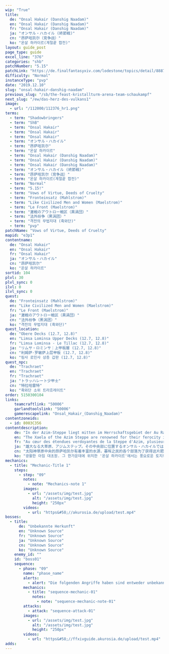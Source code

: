 ```yaml
---
wip: "True"
title:
  de: "Onsal Hakair (Danshig Naadam)"
  en: "Onsal Hakair (Danshig Naadam)"
  fr: "Onsal Hakair (Danshig Naadam)"
  ja: "オンサル・ハカイル (終節戦)"
  cn: "昂萨哈凯尔（竞争战）"
  ko: "온살 하카이르(계절끝 합전)"
layout: guide_post
page_type: guide
excel_line: "376"
categories: "shb"
patchNumber: "5.15"
patchLink: "https://de.finalfantasyxiv.com/lodestone/topics/detail/8887c3e58cbf1ec5d2ea5a80150af8f2f98e8567"
difficulty: "Normal"
instanceType: "pvp"
date: "2019.12.10"
slug: "onsal-hakair-danshig-naadam"
previous_slug: "/sb/the-feast-kristallturm-arena-team-schaukampf"
next_slug: "/ew/das-herz-des-vulkans1"
image:
  - url: "/112000/112376_hr1.png"
terms:
  - term: "Shadowbringers"
  - term: "ShB"
  - term: "Onsal Hakair"
  - term: "Onsal Hakair"
  - term: "Onsal Hakair"
  - term: "オンサル・ハカイル"
  - term: "昂萨哈凯尔"
  - term: "온살 하카이르"
  - term: "Onsal Hakair (Danshig Naadam)"
  - term: "Onsal Hakair (Danshig Naadam)"
  - term: "Onsal Hakair (Danshig Naadam)"
  - term: "オンサル・ハカイル (終節戦)"
  - term: "昂萨哈凯尔（竞争战）"
  - term: "온살 하카이르(계절끝 합전)"
  - term: "Normal"
  - term: "5.15!"
  - term: "Vows of Virtue, Deeds of Cruelty"
  - term: "Fronteinsatz (Mahlstrom)"
  - term: "Like Civilized Men and Women (Maelstrom)"
  - term: "Le Front (Maelstrom)"
  - term: "激戦のアウトロー戦区（黒渦団）"
  - term: "法外纷争（黑涡团）"
  - term: "격전의 무법지대 (흑와단)"
  - term: "pvp"
patchName: "Vows of Virtue, Deeds of Cruelty"
mapid: "e3p1"
contentname:
  de: "Onsal Hakair"
  en: "Onsal Hakair"
  fr: "Onsal Hakair"
  ja: "オンサル・ハカイル"
  cn: "昂萨哈凯尔"
  ko: "온살 하카이르"
sortid: 104
plvl: 30
plvl_sync: 0
ilvl: 0
ilvl_sync: 0
quest:
  de: "Fronteinsatz (Mahlstrom)"
  en: "Like Civilized Men and Women (Maelstrom)"
  fr: "Le Front (Maelstrom)"
  ja: "激戦のアウトロー戦区（黒渦団）"
  cn: "法外纷争（黑涡团）"
  ko: "격전의 무법지대 (흑와단)"
quest_location:
  de: "Obere Decks (12.7, 12.8)"
  en: "Limsa Lominsa Upper Decks (12.7, 12.8)"
  fr: "Limsa Lominsa - Le Tillac (12.7, 12.8)"
  ja: "リムサ・ロミンサ：上甲板層 (12.7, 12.8)"
  cn: "利姆萨·罗敏萨上层甲板 (12.7, 12.8)"
  ko: "림사 로민사 상층 갑판 (12.7, 12.8)"
quest_npc:
  de: "Trachraet"
  en: "Trachraet"
  fr: "Trachraet"
  ja: "トラッハレート少甲士"
  cn: "特拉哈雷特"
  ko: "흑와단 소위 트라흐레이트"
order: 5150300104
links:
    teamcraftlink: "50006"
    garlandtoolslink: "50006"
    gamerescapelink: "Onsal_Hakair_(Danshig_Naadam)"
contentzoneids:
  - id: 8003C356
contentdescription:
    de: "In der Azim-Steppe liegt mitten im Herrschaftsgebiet der Au Ra Xaela das legendäre Onsal Hakair. Die drei Staatlichen Gesellschaften haben sich hier versammelt, um ihre Differenzen in der Tradition der Steppe beizulegen: im fairen aber unerbittlichen Wettkampf. Der Stamm der Orben hat sich dazu mit dem Mahlstrom verbündet, die Ejin mit der Bruderschaft der Morgenviper und die Horo mit der Legion der Unsterblichen. Für alle Abenteurerinnen und Abenteuer ist es eine Frage der Ehre, sich als Vertreter ihrer jeweiligen Staatlichen Gesellschaft in das Kampfgetümmel des Naadam zu stürzen und so viele Unschuldsflecken wie möglich unter Vertrag zu nehmen."
    en: "The Xaela of the Azim Steppe are renowned for their ferocity in battle, a traditional preoccupation that culminates once each Tsagaan Sar as they clash to earn the right to rule in the Naadam. Such infrequent conflict is insufficient to sate the Steppe's most zealous warriors, however, thus the Danshig Naadam─smaller contests to which the Grand Companies of Eorzea have now been welcomed. Join forces with the Maelstrom and the Orben people, the Adders and the Ejinn, or the Flames and the Horo in this grand demonstration of martial prowess, and may the mightiest prevail!"
    fr: "Au cœur des étendues verdoyantes de la Steppe d'Azim, plusieurs tribus xaela se disputent depuis toujours Onsal Hakair, une terre fertile bénie par le riche limon des rivières. Aujourd'hui, trois de ces groupes ont formé des alliances atypiques avec des étrangers afin de renforcer leurs propres rangs : les Orben avec le Maelstrom, les Ejinn avec l'ordre des Deux Vipères et les Horo avec les Immortels. Quel que soit votre propre camp, l'heure est venue d'entrer dans la mêlée. Atteignez la terre immaculée, passez un pacte avec elle, et triomphez!"
    ja: "雄大なる大草原、アジムステップ。その中央部に位置するオンサル・ハカイルでは、水源豊かなこの土地の支配権を巡って、アウラ・ゼラの諸部族が対立していた。そんな中、オルベン族は黒渦団と、エジン族は双蛇党と、ホロ族は不滅隊と同盟を結び、戦力を増強。さあ、冒険者たちよ、同盟部族の名誉のため、支配権を競う「終節の合戦」に身を投じて、より多くの「無垢の土地」との契約を目指せ！"
    cn: "太阳神草原中央的昂萨哈凯尔有着丰富的水源，暮晖之民的各个部落为了获得这片肥沃土地的支配权展开了激烈的竞争。其中奥勒奔部与黑涡团结盟、艾金部与双蛇党结盟、而呼洛部则与恒辉队结盟，纷纷增强了自己的战力。冒险者们啊，为了各自同盟部落的名誉，奋勇参加争夺土地支配权的“那达慕”，与“无垢的大地”订下契约吧！"
    ko: "광활한 아짐 대초원. 그 한가운데에 위치한 '온살 하카이르'에서는 풍요로운 토지의 지배권을 둘러싸고 아우라 젤라 부족들이 대립해 왔다. 최근 오르벤족은 흑와단, 에진족은 쌍사당, 호로족은 불멸대와 동맹을 맺고 전력을 증강했다. 이제 모험가들은 동맹 부족의 명예를 위해 아짐 대초원의 지배권을 놓고 벌어지는 '계절끝 합전'에 참가하여, 보다 많은 '순결한 땅'과 계약을 맺어야 한다."
mechanics:
  - title: "Mechanic-Title 1"
    steps:
      - step: "09"
        notes:
          - note: "Mechanics-note 1"
        images:
          - url: "/assets/img/test.jpg"
            alt: "/assets/img/test.jpg"
            height: "250px"
        videos:
          - url: "https&#58;//akurosia.de/upload/test.mp4"
bosses:
  - title:
      de: "Unbekannte Herkunft"
      en: "Unknown Source"
      fr: "Unknown Source"
      ja: "Unknown Source"
      cn: "Unknown Source"
      ko: "Unknown Source"
    enemy_id: ""
    id: "boss01"
    sequence:
      - phase: "09"
        name: "phase_name"
        alerts:
          - alert: "Die folgenden Angriffe haben sind entweder unbekannt oder haben keine klare Herkunft"
        mechanics:
          - title: "sequence-mechanic-01"
            notes:
              - note: "sequence-mechanic-note-01"
        attacks:
          - attack: "sequence-attack-01"
        images:
          - url: "/assets/img/test.jpg"
            alt: "/assets/img/test.jpg"
            height: "250px"
        videos:
          - url: "https&#58;//ffxivguide.akurosia.de/upload/test.mp4"
adds:
---
```

